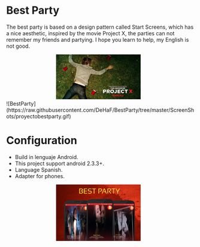 Best Party
================

The best party is based on a design pattern called Start Screens, which has a nice aesthetic, inspired by the movie Project X, the parties can not remember my friends and partying.
I hope you learn to help, my English is not good.

<div align="center">
        <img width="45%" src="ScreenShots/proyectox.jpg" alt="About screen" title="About screen"</img>
        <img height="0" width="8px">
</div>
![BestParty](https://raw.githubusercontent.com/DeHaF/BestParty/tree/master/ScreenShots/proyectobestparty.gif)

Configuration
================

- Build in lenguaje Android.
- This project support android 2.3.3+.
- Language Spanish.
- Adapter for phones.

<div align="center">
        <img width="45%" src="ScreenShots/wallpaperparty.png" alt="About screen" title="About screen"</img>
        <img height="0" width="8px">
</div>



